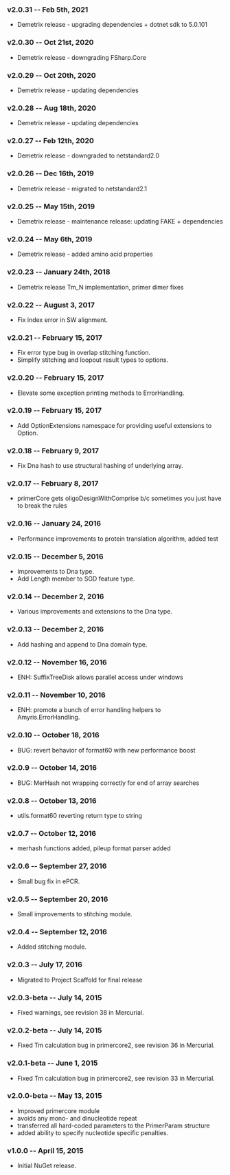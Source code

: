 ### v2.0.31 --  Feb 5th, 2021
* Demetrix release - upgrading dependencies + dotnet sdk to 5.0.101

### v2.0.30 --  Oct 21st, 2020
* Demetrix release - downgrading FSharp.Core

### v2.0.29 --  Oct 20th, 2020
* Demetrix release - updating dependencies

### v2.0.28 --  Aug 18th, 2020
* Demetrix release - updating dependencies

### v2.0.27 --  Feb 12th, 2020
* Demetrix release - downgraded to netstandard2.0

### v2.0.26 --  Dec 16th, 2019
* Demetrix release - migrated to netstandard2.1

### v2.0.25 --  May 15th, 2019
* Demetrix release - maintenance release: updating FAKE + dependencies

### v2.0.24 --  May 6th, 2019
* Demetrix release - added amino acid properties

### v2.0.23 --  January 24th, 2018
* Demetrix release Tm_N implementation, primer dimer fixes

### v2.0.22 -- August 3, 2017
* Fix index error in SW alignment.

### v2.0.21 -- February 15, 2017
* Fix error type bug in overlap stitching function.
* Simplify stitching and loopout result types to options.

### v2.0.20 -- February 15, 2017
* Elevate some exception printing methods to ErrorHandling.

### v2.0.19 -- February 15, 2017
* Add OptionExtensions namespace for providing useful extensions to Option.

### v2.0.18 -- February 9, 2017
* Fix Dna hash to use structural hashing of underlying array.

### v2.0.17 -- February 8, 2017
* primerCore gets oligoDesignWithComprise b/c sometimes you just have to break the rules

### v2.0.16 -- January 24, 2016
* Performance improvements to protein translation algorithm,  added test

### v2.0.15 -- December 5, 2016
* Improvements to Dna type.
* Add Length member to SGD feature type.

### v2.0.14 -- December 2, 2016
* Various improvements and extensions to the Dna type.

### v2.0.13 -- December 2, 2016
* Add hashing and append to Dna domain type.

### v2.0.12 -- November 16, 2016
* ENH: SuffixTreeDisk allows parallel access under windows

### v2.0.11 -- November 10, 2016
* ENH: promote a bunch of error handling helpers to Amyris.ErrorHandling.

### v2.0.10 -- October 18, 2016
* BUG: revert behavior of format60 with new performance boost

### v2.0.9 -- October 14, 2016
* BUG: MerHash not wrapping correctly for end of array searches

### v2.0.8 -- October 13, 2016
* utils.format60 reverting return type to string

### v2.0.7 -- October 12, 2016
* merhash functions added, pileup format parser added

### v2.0.6 -- September 27, 2016
* Small bug fix in ePCR.

### v2.0.5 -- September 20, 2016
* Small improvements to stitching module.

### v2.0.4 -- September 12, 2016
* Added stitching module.

### v2.0.3 -- July 17, 2016
* Migrated to Project Scaffold for final release

### v2.0.3-beta -- July 14, 2015
* Fixed warnings, see revision 38 in Mercurial.

### v2.0.2-beta -- July 14, 2015
* Fixed Tm calculation bug in primercore2, see revision 36 in Mercurial.

### v2.0.1-beta -- June 1, 2015
* Fixed Tm calculation bug in primercore2, see revision 33 in Mercurial.

### v2.0.0-beta -- May 13, 2015
* Improved primercore module
* avoids any mono- and dinucleotide repeat
* transferred all hard-coded parameters to the PrimerParam structure
* added ability to specify nucleotide specific penalties.

### v1.0.0 -- April 15, 2015
* Initial NuGet release.
